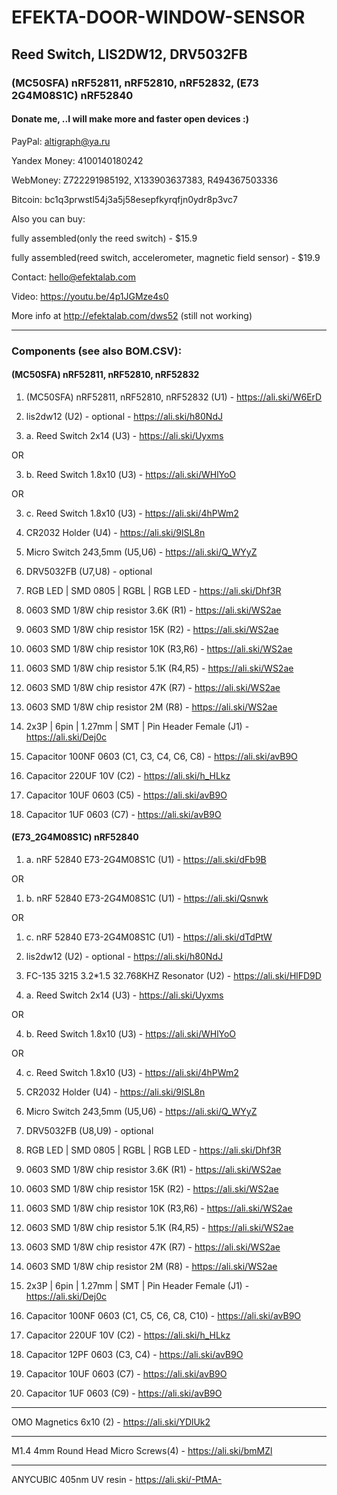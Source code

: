 # EFEKTA-DOOR-WINDOW-SENSOR

## Reed Switch, LIS2DW12, DRV5032FB

### (MC50SFA) nRF52811, nRF52810, nRF52832, (E73 2G4M08S1C) nRF52840

#### Donate me, ..I will make more and faster open devices :)

PayPal: altigraph@ya.ru

Yandex Money: 4100140180242

WebMoney: Z722291985192, X133903637383, R494367503336

Bitcoin: bc1q3prwstl54j3a5j58esepfkyrqfjn0ydr8p3vc7

Also you can buy:

fully assembled(only the reed switch) - $15.9

fully assembled(reed switch, accelerometer, magnetic field sensor) - $19.9

Contact: hello@efektalab.com

Video: https://youtu.be/4p1JGMze4s0

More info at http://efektalab.com/dws52 (still not working)

---

### Components (see also BOM.CSV):
#### (MC50SFA) nRF52811, nRF52810, nRF52832

1. (MC50SFA) nRF52811, nRF52810, nRF52832 (U1) - https://ali.ski/W6ErD

2. lis2dw12 (U2) - optional - https://ali.ski/h80NdJ

3. a. Reed Switch 2х14 (U3) - https://ali.ski/Uyxms

OR

3. b. Reed Switch 1.8х10 (U3) - https://ali.ski/WHlYoO

OR

3. c. Reed Switch 1.8х10 (U3) - https://ali.ski/4hPWm2

4. CR2032 Holder (U4) - https://ali.ski/9lSL8n

5. Micro Switch 2*4*3,5mm (U5,U6) - https://ali.ski/Q_WYyZ

6. DRV5032FB (U7,U8) - optional

7. RGB LED | SMD 0805 | RGBL | RGB LED - https://ali.ski/Dhf3R

8. 0603 SMD 1/8W chip resistor 3.6K (R1) - https://ali.ski/WS2ae

9. 0603 SMD 1/8W chip resistor 15K (R2) - https://ali.ski/WS2ae

10. 0603 SMD 1/8W chip resistor 10K (R3,R6) - https://ali.ski/WS2ae

11. 0603 SMD 1/8W chip resistor 5.1K (R4,R5) - https://ali.ski/WS2ae

12. 0603 SMD 1/8W chip resistor 47K (R7) - https://ali.ski/WS2ae

13. 0603 SMD 1/8W chip resistor 2M (R8) - https://ali.ski/WS2ae

14. 2x3P | 6pin | 1.27mm | SMT | Pin Header Female (J1) - https://ali.ski/Dej0c

15. Capacitor 100NF 0603 (C1, C3, C4, C6, C8) - https://ali.ski/avB9O

16. Capacitor 220UF 10V (C2) - https://ali.ski/h_HLkz

17. Capacitor 10UF 0603 (C5) - https://ali.ski/avB9O

18. Capacitor 1UF 0603 (C7) - https://ali.ski/avB9O



#### (E73_2G4M08S1C) nRF52840

1. a. nRF 52840 E73-2G4M08S1C (U1) - https://ali.ski/dFb9B

OR

1. b. nRF 52840 E73-2G4M08S1C (U1) - https://ali.ski/Qsnwk

OR

1. c. nRF 52840 E73-2G4M08S1C (U1) - https://ali.ski/dTdPtW

2. lis2dw12 (U2) - optional - https://ali.ski/h80NdJ

3. FC-135 3215 3.2*1.5 32.768KHZ Resonator (U2) - https://ali.ski/HlFD9D

4. a. Reed Switch 2х14 (U3) - https://ali.ski/Uyxms

OR

4. b. Reed Switch 1.8х10 (U3) - https://ali.ski/WHlYoO

OR

4. c. Reed Switch 1.8х10 (U3) - https://ali.ski/4hPWm2

5. CR2032 Holder (U4) - https://ali.ski/9lSL8n

6. Micro Switch 2*4*3,5mm (U5,U6) - https://ali.ski/Q_WYyZ

7. DRV5032FB (U8,U9) - optional

8. RGB LED | SMD 0805 | RGBL | RGB LED - https://ali.ski/Dhf3R

9. 0603 SMD 1/8W chip resistor 3.6K (R1) - https://ali.ski/WS2ae

10. 0603 SMD 1/8W chip resistor 15K (R2) - https://ali.ski/WS2ae

11. 0603 SMD 1/8W chip resistor 10K (R3,R6) - https://ali.ski/WS2ae

12. 0603 SMD 1/8W chip resistor 5.1K (R4,R5) - https://ali.ski/WS2ae

13. 0603 SMD 1/8W chip resistor 47K (R7) - https://ali.ski/WS2ae

14. 0603 SMD 1/8W chip resistor 2M (R8) - https://ali.ski/WS2ae

15. 2x3P | 6pin | 1.27mm | SMT | Pin Header Female (J1) - https://ali.ski/Dej0c

16. Capacitor 100NF 0603 (C1, C5, C6, C8, C10) - https://ali.ski/avB9O

17. Capacitor 220UF 10V (C2) - https://ali.ski/h_HLkz

18. Capacitor 12PF 0603 (C3, C4) - https://ali.ski/avB9O

19. Capacitor 10UF 0603 (C7) - https://ali.ski/avB9O

20. Capacitor 1UF 0603 (C9) - https://ali.ski/avB9O

---

OMO Magnetics 6х10 (2) - https://ali.ski/YDlUk2

---

M1.4 4mm Round Head Micro Screws(4) - https://ali.ski/bmMZl

---

ANYCUBIC 405nm UV resin - https://ali.ski/-PtMA-















